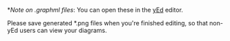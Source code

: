 **Note on *.graphml files**: You can open these in the [yEd](https://www.yworks.com/en/products_yed_download.html) editor.

Please save generated *.png files when you're finished editing, so that non-yEd users can view your diagrams.
